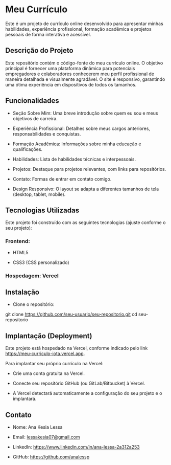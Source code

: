 # Meu Currículo
Este é um projeto de currículo online desenvolvido para apresentar minhas habilidades, experiência profissional, formação acadêmica e projetos pessoais de forma interativa e acessível.

## Descrição do Projeto
Este repositório contém o código-fonte do meu currículo online. O objetivo principal é fornecer uma plataforma dinâmica para potenciais empregadores e colaboradores conhecerem meu perfil profissional de maneira detalhada e visualmente agradável. O site é responsivo, garantindo uma ótima experiência em dispositivos de todos os tamanhos.

## Funcionalidades
- Seção Sobre Mim: Uma breve introdução sobre quem eu sou e meus objetivos de carreira.

- Experiência Profissional: Detalhes sobre meus cargos anteriores, responsabilidades e conquistas.

- Formação Acadêmica: Informações sobre minha educação e qualificações.

- Habilidades: Lista de habilidades técnicas e interpessoais.

- Projetos: Destaque para projetos relevantes, com links para repositórios.

- Contato: Formas de entrar em contato comigo.

- Design Responsivo: O layout se adapta a diferentes tamanhos de tela (desktop, tablet, mobile).

## Tecnologias Utilizadas
Este projeto foi construído com as seguintes tecnologias (ajuste conforme o seu projeto):

### Frontend:

- HTML5

- CSS3 (CSS personalizado)

### Hospedagem: Vercel

## Instalação 
- Clone o repositório:

git clone https://github.com/seu-usuario/seu-repositorio.git
cd seu-repositorio

## Implantação (Deployment) 
Este projeto está hospedado na Vercel, conforme indicado pelo link https://meu-curriculo-iota.vercel.app.

Para implantar seu próprio currículo na Vercel:

- Crie uma conta gratuita na Vercel.

- Conecte seu repositório GitHub (ou GitLab/Bitbucket) à Vercel.

- A Vercel detectará automaticamente a configuração do seu projeto e o implantará.

## Contato 
- Nome: Ana Kesia Lessa

- Email: lessakesia07@gmail.com

- LinkedIn: https://www.linkedin.com/in/ana-lessa-2a312a253

- GitHub: https://github.com/analessp
